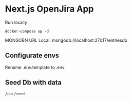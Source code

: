 # Next.js OpenJira App

Run locally
```
docker-compose up -d
```

MONGOBN URL Local:
mongodb://localhost:27017/entriesdb

## Configurate envs
Rename .env.template to .env

## Seed Db with data

```
/api/seed
```